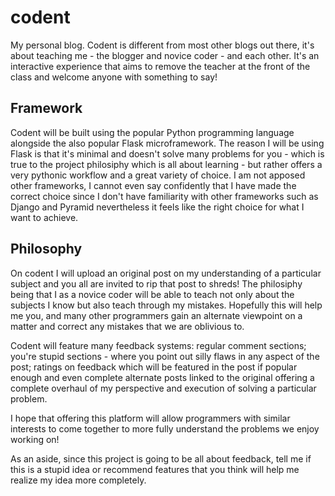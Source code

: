 # codent
My personal blog. Codent is different from most other blogs out there, it's about teaching me - the blogger and novice  coder - and each other. It's an interactive experience that aims to remove the teacher at the front of the class and welcome anyone with something to say!

## Framework
Codent will be built using the popular Python programming language alongside the also popular Flask microframework. The reason I will be using Flask is that it's minimal and doesn't solve many problems for you - which is true to the project philosiphy which is all about learning - but rather offers a very pythonic workflow and a great variety of choice. I am not apposed other frameworks, I cannot even say confidently that I have made the correct choice since I don't have familiarity with other frameworks such as Django and Pyramid nevertheless it feels like the right choice for what I want to achieve. 

## Philosophy
On codent I will upload an original post on my understanding of a particular subject and you all are invited to rip that post to shreds! The philosiphy being that I as a novice coder will be able to teach not only about the subjects I know but also teach through my mistakes. Hopefully this will help me you, and many other programmers gain an alternate viewpoint on a matter and correct any mistakes that we are oblivious to.

Codent will feature many feedback systems: regular comment sections; you're stupid sections - where you point out silly flaws in any aspect of the post; ratings on feedback which will be featured in the post if popular enough and even complete alternate posts linked to the original offering a complete overhaul of my perspective and execution of solving a particular problem.

I hope that offering this platform will allow programmers with similar interests to come together to more fully understand the problems we enjoy working on!

As an aside, since this project is going to be all about feedback, tell me if this is a stupid idea or recommend features that you think will help me realize my idea more completely. 
